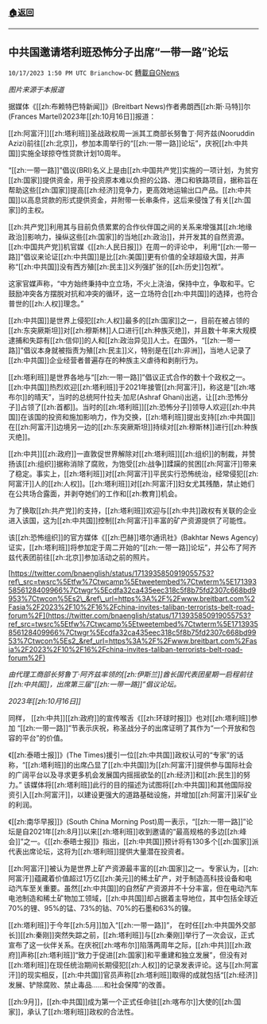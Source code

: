 ###  [:house:返回](README.md)
---


## 中共国邀请塔利班恐怖分子出席“一带一路”论坛
`10/17/2023 1:50 PM UTC Brianchow-DC` [轉載自GNews](https://gnews.org/articles/1845363)

*图片来源于本报道*

据媒体《[[zh:布赖特巴特新闻]]》(Breitbart News)作者弗朗西[[zh:斯·马特]]尔(Frances Martel)2023年[[zh:10月16日]]报道：

[[zh:阿富汗]][[zh:塔利班]]圣战政权周一派其工商部长努鲁丁·阿齐兹(Nooruddin Azizi)前往[[zh:北京]]，参加本周举行的“[[zh:一带一路]]论坛”，庆祝[[zh:中共国]]实施全球掠夺性贷款计划10周年。

“[[zh:一带一路]]”倡议(BRI)名义上是由[[zh:中国共产党]]实施的一项计划，为贫穷[[zh:国家]]提供资金，用于投资原本难以负担的公路、港口和铁路项目，据称旨在帮助这些[[zh:国家]]提高[[zh:经济]]竞争力，更高效地运输出口产品。[[zh:中共国]]以高息贷款的形式提供资金，并附带一长串条件，这后来侵蚀了有关[[zh:国家]]的主权。

[[zh:共产党]]利用其与目前负债累累的合作伙伴国之间的关系来增强其[[zh:地缘政治]]影响力，操纵这些[[zh:国家]]的当地[[zh:政治]]，并开发其的自然资源。[[zh:中国共产党]]机官媒《[[zh:人民日报]]》在周一的评论中， 利用“[[zh:一带一路]]”倡议来论证[[zh:中共国]]是比[[zh:美国]]更有价值的全球超级大国，并声称“[[zh:中共国]]没有西方殖[[zh:民主]]义列强扩张的[[zh:历史]]包袱”。

这家官媒声称，“中方始终秉持中立立场，不火上浇油，保持中立，争取和平。它鼓励冲突各方摆脱对抗和冲突的循环，这一立场符合[[zh:中共国]]的选择，也符合普世的[[zh:人权]]理念。”

[[zh:中共国]]是世界上侵犯[[zh:人权]]最多的[[zh:国家]]之一，目前在被占领的[[zh:东突厥斯坦]]对[[zh:穆斯林]]人口进行[[zh:种族灭绝]]，并且数十年来大规模逮捕和失踪有[[zh:信仰]]的人和[[zh:政治异见]]人士。在国外，“[[zh:一带一路]]”倡议本身就被指责为殖[[zh:民主]]义，特别是在[[zh:非洲]]，当地人记录了[[zh:中共国]]企业经营者普遍存在的种族主义虐待和剥削行为。

[[zh:塔利班]]是世界各地与“[[zh:一带一路]]”倡议正式合作的数十个政权之一。[[zh:中共国]]热烈欢迎[[zh:塔利班]]于2021年接管[[zh:阿富汗]]，称这是“[[zh:喀布尔]]的晴天”，当时的总统阿什拉夫·加尼(Ashraf Ghani)出逃，让[[zh:恐怖分子]]占领了[[zh:首都]]。当时的[[zh:塔利班]][[zh:恐怖分子]]领导人欢迎[[zh:中共国]]在该国的投资和施加影响力，作为交换，[[zh:塔利班]]提出支持[[zh:中共国]]在[[zh:阿富汗]]边境另一边的[[zh:东突厥斯坦]]持续对[[zh:穆斯林]]进行[[zh:种族灭绝]]。

[[zh:中共]][[zh:政府]]一直敦促世界解除对[[zh:塔利班]][[zh:组织]]的制裁，并赞扬该[[zh:组织]]据称消除了腐败，为饱受[[zh:战争]]蹂躏的贫困[[zh:阿富汗]]带来了稳定。事实上，[[zh:塔利班]]对[[zh:阿富汗]]平民实行恐怖统治，经常侵犯[[zh:阿富汗]]人的[[zh:人权]]。[[zh:塔利班]]对[[zh:阿富汗]]妇女尤其残酷，禁止她们在公共场合露面，并剥夺她们的工作和[[zh:教育]]机会。

为了换取[[zh:共产党]]的支持，[[zh:塔利班]]欢迎与[[zh:中共]]政权有关联的企业进入该国，这为[[zh:中共国]]控制[[zh:阿富汗]]丰富的矿产资源提供了可能性。

该[[zh:恐怖组织]]的官方媒体《[[zh:巴赫]]塔尔通讯社》(Bakhtar News Agency)证实，[[zh:塔利班]]将参加定于周二开始的“[[zh:一带一路]]论坛”，并公布了阿齐兹代表团前往[[zh:北京]]参加活动之前的照片。

[https://twitter.com/bnaenglish/status/1713935850919055753?ref\_src=twsrc%5Etfw%7Ctwcamp%5Etweetembed%7Ctwterm%5E1713935856128409966%7Ctwgr%5Ecdfa32ca435eec318c5f8b75fd2307c668bd9953%7Ctwcon%5Es2\_&ref\_url=https%3A%2F%2Fwww.breitbart.com%2Fasia%2F2023%2F10%2F16%2Fchina-invites-taliban-terrorists-belt-road-forum%2F](https://twitter.com/bnaenglish/status/1713935850919055753?ref_src=twsrc%5Etfw%7Ctwcamp%5Etweetembed%7Ctwterm%5E1713935856128409966%7Ctwgr%5Ecdfa32ca435eec318c5f8b75fd2307c668bd9953%7Ctwcon%5Es2_&ref_url=https%3A%2F%2Fwww.breitbart.com%2Fasia%2F2023%2F10%2F16%2Fchina-invites-taliban-terrorists-belt-road-forum%2F)

_由代理工商部长努鲁丁·阿齐兹率领的[[zh:伊斯兰]]酋长国代表团星期一启程前往[[zh:中共国]]，出席第三届“[[zh:一带一路]]”倡议论坛。_

_2023年[[zh:10月16日]]_

同样， [[zh:中共]][[zh:政府]]的宣传喉舌《[[zh:环球时报]]》也对[[zh:塔利班]]参加 “[[zh:一带一路]]”节表示庆祝，称圣战分子的出席证明了其作为“一个开放和包容的平台”的价值。

《[[zh:泰晤士报]]》(The Times)援引一位[[zh:中共国]]政权认可的“专家”的话称，“[[zh:塔利班]]的出席凸显了[[zh:中共国]]为[[zh:阿富汗]]提供参与国际社会的广阔平台以及寻求更多机会发展国内摇摇欲坠的[[zh:经济]]和[[zh:民生]]的努力。” 该媒体将[[zh:塔利班]]此行的目的描述为试图将[[zh:中共国]]和其他国际投资引入[[zh:阿富汗]]，以建设更强大的道路基础设施，并增加[[zh:阿富汗]]采矿业的利润。

《[[zh:南华早报]]》(South China Morning Post)周一表示，“[[zh:一带一路]]”论坛是自2021年[[zh:8月]]以来[[zh:塔利班]]收到邀请的“最高规格的多边[[zh:峰会]]”之一。《[[zh:泰晤士报]]》指出，[[zh:中共国]]预计将有130多个[[zh:国家]]派代表出席论坛，这将为[[zh:塔利班]]提供大量潜在投资者。

[[zh:阿富汗]]被认为是世界上矿产资源最丰富的[[zh:国家]]之一。专家认为，[[zh:阿富汗]]蕴藏着价值超过1万亿[[zh:美元]]的稀土矿产，对于制造高科技设备和电动汽车至关重要。虽然[[zh:中共国]]的自然矿产资源并不十分丰富，但在电动汽车电池制造和稀土矿物加工领域，[[zh:中共国]]却占据着主导地位，其中包括全球近70%的锂、95%的锰、73%的钴、70%的石墨和63%的镍。

[[zh:塔利班]]于今年[[zh:5月]]加入“[[zh:一带一路]]”， 在时任[[zh:中共国外交部长]][[zh:秦刚]]突然失踪之前，[[zh:塔利班]]与[[zh:秦刚]]举行了一次会议，正式宣布了这一伙伴关系。在庆祝[[zh:喀布尔]]陷落两周年之际，[[zh:中共]][[zh:政府]]声称[[zh:塔利班]]“致力于促进[[zh:国家]]和平重建和独立发展”，但没有对[[zh:塔利班]]在现任统治期间长期侵犯[[zh:人权]]的记录发表评论。这与[[zh:阿富汗]]的现实相反，[[zh:中共国]]官员声称[[zh:塔利班]]取得的成就包括“[[zh:经济]]发展、铲除腐败、禁止毒品......和社会保障”的改善。

[[zh:9月]]，[[zh:中共国]]成为第一个正式任命驻[[zh:喀布尔]]大使的[[zh:国家]]，承认了[[zh:塔利班]]政权的合法性。
